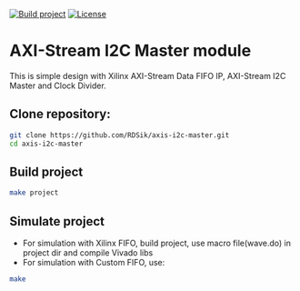 [![Build project](https://github.com/RDSik/axis-i2c-master/actions/workflows/main.yml/badge.svg?branch=master)](https://github.com/RDSik/axis-i2c-master/actions/workflows/main.yml)
[![License](https://img.shields.io/badge/license-MIT-green.svg)](https://github.com/RDSik/axis-i2c_master/blob/master/LICENSE.txt)

# AXI-Stream I2C Master module

This is simple design with Xilinx AXI-Stream Data FIFO IP, AXI-Stream I2C Master and Clock Divider. 

## Clone repository:
```bash
git clone https://github.com/RDSik/axis-i2c-master.git
cd axis-i2c-master
```

## Build project
```bash
make project
```

## Simulate project
* For simulation with Xilinx FIFO, build project, use macro file(wave.do) in project dir and compile Vivado libs
* For simulation with Custom FIFO, use:
```bash
make
```